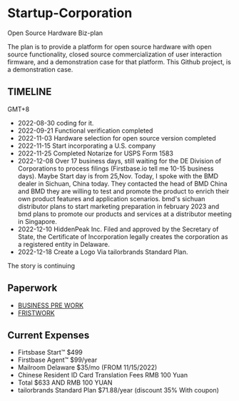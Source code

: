 # Startup-Corporation

Open Source Hardware Biz-plan

The plan is to provide a platform for open source hardware with open source functionality, closed source commercialization of user interaction firmware, and a demonstration case for that platform. This Github project, is a demonstration case.

## TIMELINE

GMT+8

- 2022-08-30 coding for it.
- 2022-09-21 Functional verification completed
- 2022-11-03 Hardware selection for open source version completed
- 2022-11-15 Start incorporating a U.S. company
- 2022-11-25 Completed Notarize for USPS Form 1583
- 2022-12-08 Over 17 business days, still waiting for the DE Division of Corporations to process filings (Firstbase.io tell me 10-15 business days). Maybe Start day is from 25,Nov. Today, I spoke with the BMD dealer in Sichuan, China today. They contacted the head of BMD China and BMD they are willing to test and promote the product to enrich their own product features and application scenarios. bmd's sichuan distributor plans to start marketing preparation in february 2023 and bmd plans to promote our products and services at a distributor meeting in Singapore.
- 2022-12-10 HiddenPeak Inc. Filed and approved by the Secretary of State, the Certificate of Incorporation legally creates the corporation as a registered entity in Delaware.
- 2022-12-18 Create a Logo Via tailorbrands Standard Plan.

The story is continuing

## Paperwork

- [BUSINESS PRE WORK](./prepWork.md)
- [FRISTWORK](./first-ready.md)

## Current Expenses

- Firtsbase Start™ $499
- Firstbase Agent™ $99/year
- Mailroom Delaware $35/mo (FROM 11/15/2022)
- Chinese Resident ID Card Translation Fees RMB 100 Yuan
- Total $633 AND RMB 100 YUAN
- tailorbrands Standard Plan $71.88/year (discount 35% With coupon)

